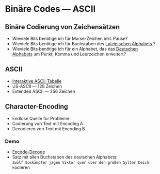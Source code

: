 # Binäre Codes — ASCII

## Binäre Codierung von Zeichensätzen

- Wieviele Bits benötige ich für Morse-Zeichen inkl. Pause?
- Wieviele Bits benötige ich für Buchstaben des [Lateinischen Alphabets](https://de.wikipedia.org/wiki/Lateinisches_Alphabet) ?
- Wieviele Bits benötige ich für ein Alphabet, das das [Deutschen Alphabets](https://de.wikipedia.org/wiki/Deutsches_Alphabet) um Punkt, Komma und Leerzeichen erweitert?

## ASCII

- [Interaktive ASCII-Tabelle](https://theasciicode.com.ar/)
- US-ASCII — 128 Zeichen
- Extended ASCII — 256 Zeichen

## Character-Encoding

- Endlose Quelle für Probleme
- Codierung von Text mit Encoding A
- Decodieren von Text mit Encoding B

### Demo
- [Encode-Decode](http://string-functions.com/encodedecode.aspx)
- Satz mit allen Buchstaben des deutschen Alphabets:  
  `Zwölf Boxkämpfer jagen Viktor quer über den großen Sylter Deich` kodieren



